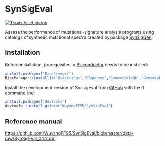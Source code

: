 
<!-- README.md is generated from README.Rmd. Please edit that file -->

# SynSigEval

<!-- badges: start -->

[![Travis build
status](https://travis-ci.com/WuyangFF95/SynSigEval.svg?branch=master)](https://travis-ci.com/WuyangFF95/SynSigEval)

<!-- badges: end -->

Assess the performance of mutational-signature analysis programs using
catalogs of synthetic mutational spectra created by package
[SynSigGen](https://github.com/steverozen/SynSigGen).

## Installation

Before installation, prerequisites in
[Bioconductor](https://www.bioconductor.org/) needs to be installed:

``` r
install.packages("BiocManager")
BiocManager::install(c("Biostrings","BSgenome","GenomeInfoDb","GenomicRanges"))
```

Install the development version of SynsigEval from
[GitHub](https://github.com/) with the R command line:

``` r
install.packages("devtools")
devtools::install_github("WuyangFF95/SynSigEval")
```

## Reference manual

<https://github.com/WuyangFF95/SynSigEval/blob/master/data-raw/SynSigEval_0.1.2.pdf>
